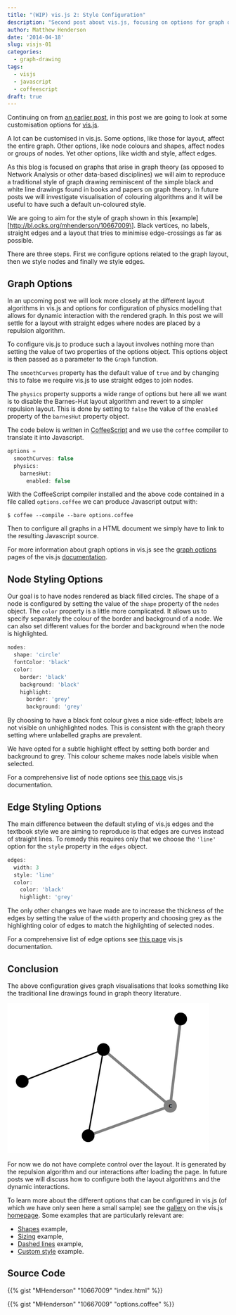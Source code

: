 ```yaml
---
title: "(WIP) vis.js 2: Style Configuration"
description: "Second post about vis.js, focusing on options for graph drawings."
author: Matthew Henderson
date: '2014-04-18'
slug: visjs-01
categories:
  - graph-drawing
tags:
  - visjs
  - javascript
  - coffeescript
draft: true
---
```


Continuing on from
[an earlier post](%7B%%20post_url%202014-03-28-visjs-01%20%%7D),
in
this post we are going to look at some customisation options for
[vis.js](http://visjs.org/).

A lot can be customised in vis.js. Some options, like those
for layout, affect the entire graph. Other options, like node colours and
shapes, affect nodes or groups of nodes. Yet other options, like width and
style, affect edges.

As this blog is focused on graphs that arise in graph theory (as opposed to
Network Analysis or other data-based disciplines) we will aim to reproduce a
traditional style of graph drawing reminiscent of the simple black and white
line drawings found in books and papers on graph theory. In future posts we
will investigate visualisation of colouring algorithms and it will be useful
to have such a default un-coloured style.

We are going to aim for the style of graph shown in this
\[example\]\[http://bl.ocks.org/mhenderson/10667009\].
Black vertices, no labels, straight edges and a layout that tries to minimise
edge-crossings as far as possible.

There are three steps. First we configure options related to the graph layout,
then we style nodes and finally we style edges.

## Graph Options

In an upcoming post we will look more closely at the different layout
algorithms in vis.js and options for configuration of physics modelling that
allows for dynamic interaction with the rendered graph. In this post we will
settle for a layout with straight edges where nodes are placed by a repulsion
algorithm.

To configure vis.js to produce such a layout involves nothing more than setting
the value of two properties of the options object. This options object is then
passed as a parameter to the `Graph` function.

The `smoothCurves` property has the default value of `true` and by changing
this to false we require vis.js to use straight edges to join nodes.

The `physics` property supports a wide range of options but here all we want
is to disable the Barnes-Hut layout algorithm and revert to a simpler
repulsion layout. This is done by setting to `false` the value of the
`enabled` property of the `barnesHut` property object.

The code below is written in
[CoffeeScript](http://coffeescript.org/)
and we use the
`coffee` compiler to translate it into Javascript.

``` javascript
options =
  smoothCurves: false
  physics:
    barnesHut:
      enabled: false
```

With the CoffeeScript compiler installed and the above code contained in a file
called `options.coffee` we can produce Javascript output with:

    $ coffee --compile --bare options.coffee

Then to configure all graphs in a HTML document we simply have to link to the
resulting Javascript source.

For more information about graph options in vis.js see the
[graph options](http://visjs.org/docs/graph.html#Configuration_options)
pages of the vis.js
[documentation](http://visjs.org/docs/index.html).

## Node Styling Options

Our goal is to have nodes rendered as black filled circles. The shape of a
node is configured by setting the value of the `shape` property of the
`nodes` object. The `color` property is a little more complicated. It
allows us to specify separately the colour of the border and background of a
node. We can also set different values for the border and background when the
node is highlighted.

``` javascript
nodes:
  shape: 'circle'
  fontColor: 'black'
  color:
    border: 'black'
    background: 'black'
    highlight:
      border: 'grey'
      background: 'grey'
```

By choosing to have a black font colour gives a nice side-effect; labels are
not visible on unhighlighted nodes. This is consistent with the graph theory
setting where unlabelled graphs are prevalent.

We have opted for a subtle highlight effect by setting both border and
background to grey. This colour scheme makes node labels visible when selected.

For a comprehensive list of node options see
[this page](http://visjs.org/docs/graph.html#Nodes_configuration)
vis.js documentation.

## Edge Styling Options

The main difference between the default styling of vis.js edges and the
textbook style we are aiming to reproduce is that edges are curves instead of
straight lines. To remedy this requires only that we choose the `'line'`
option for the `style` property in the `edges` object.

``` javascript
edges:
  width: 3
  style: 'line'
  color:
    color: 'black'
    highlight: 'grey'
```

The only other changes we have made are to increase the thickness of the edges
by setting the value of the `width` property and choosing grey as the
highlighting color of edges to match the highlighting of selected nodes.

For a comprehensive list of edge options see
[this page](http://visjs.org/docs/graph.html#Edges_configuration)
vis.js documentation.

## Conclusion

The above configuration gives graph visualisations that looks something like
the traditional line drawings found in graph theory literature.

![Screenshot of bull graph with vis.js](figure/bull.png)

For now we do not have complete control over the layout. It is generated by
the repulsion algorithm and our interactions after loading the page. In future
posts we will discuss how to configure both the layout algorithms and the
dynamic interactions.

To learn more about the different options that can be configured in vis.js
(of which we have only seen here a small sample) see the
[gallery](http://visjs.org/#gallery)
on the vis.js
[homepage](http://visjs.org).
Some examples that are particularly relevant
are:

-   [Shapes](http://visjs.org/examples/graph/04_shapes.html) example,
-   [Sizing](http://visjs.org/examples/graph/09_sizing.html) example,
-   [Dashed lines](http://visjs.org/examples/graph/13_dashed_lines.html) example,
-   [Custom style](http://visjs.org/examples/graph/11_custom_style.html) example.

## Source Code

{{% gist "MHenderson" "10667009" "index.html" %}}

{{% gist "MHenderson" "10667009" "options.coffee" %}}
